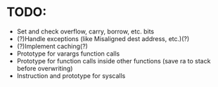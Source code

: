 # TODO:

 - Set and check overflow, carry, borrow, etc. bits
 - (?)Handle exceptions (like Misaligned dest address, etc.)(?)
 - (?)Implement caching(?)
 - Prototype for varargs function calls
 - Prototype for function calls inside other functions (save ra to stack before overwriting)
 - Instruction and prototype for syscalls

